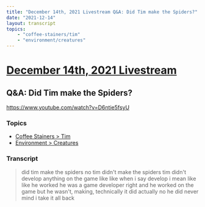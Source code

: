 ```yaml
---
title: "December 14th, 2021 Livestream Q&A: Did Tim make the Spiders?"
date: "2021-12-14"
layout: transcript
topics:
    - "coffee-stainers/tim"
    - "environment/creatures"
---
```

# [December 14th, 2021 Livestream](../2021-12-14.md)
## Q&A: Did Tim make the Spiders?
https://www.youtube.com/watch?v=D6ntie5fsyU

### Topics
* [Coffee Stainers > Tim](../topics/coffee-stainers/tim.md)
* [Environment > Creatures](../topics/environment/creatures.md)

### Transcript

> did tim make the spiders no tim didn't make the spiders tim didn't develop anything on the game like like when i say develop i mean like like he worked he was a game developer right and he worked on the game but he wasn't, making, technically it did actually no he did never mind i take it all back
